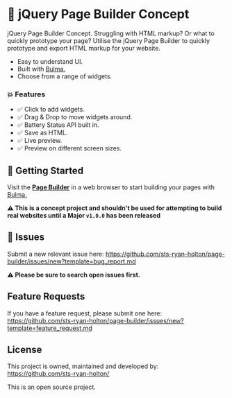 # :hammer: jQuery Page Builder Concept

jQuery Page Builder Concept. Struggling with HTML markup? Or what to quickly prototype your page? Utilise the jQuery Page Builder to quickly prototype and export HTML markup for your website.

- Easy to understand UI.
- Built with [Bulma.](https://bulma.io/)
- Choose from a range of widgets.

### :boom: Features

- :white_check_mark: Click to add widgets.
- :white_check_mark: Drag & Drop to move widgets around.
- :white_check_mark: Battery Status API built in.
- :white_check_mark: Save as HTML.
- :white_check_mark: Live preview.
- :white_check_mark: Preview on different screen sizes.

## :rocket: Getting Started

Visit the **[Page Builder](https://sts-ryan-holton.github.io/page-builder/)** in a web browser to start building your pages with [Bulma.](https://bulma.io/)

**:warning: This is a concept project and shouldn't be used for attempting to build real websites until a Major `v1.0.0` has been released**

## :wrench: Issues

Submit a new relevant issue here: https://github.com/sts-ryan-holton/page-builder/issues/new?template=bug_report.md

**:warning: Please be sure to search open issues first.**

## Feature Requests

If you have a feature request, please submit one here: https://github.com/sts-ryan-holton/page-builder/issues/new?template=feature_request.md

## License

This project is owned, maintained and developed by: https://github.com/sts-ryan-holton/

This is an open source project.
